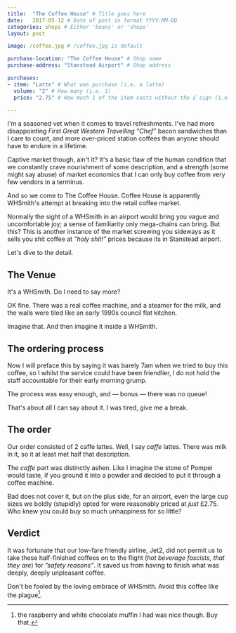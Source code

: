 ```yaml
---
title:  "The Coffee House" # Title goes here
date:   2017-05-12 # Date of post in format YYYY-MM-DD 
categories: shops # Either 'beans' or 'shops'
layout: post

image: /coffee.jpg # /coffee.jpg is default

purchase-location: "The Coffee House" # Shop name
purchase-address: "Stanstead Airport" # Shop address

purchases:
- item: "Latte" # What was purchase (i.e. a latte)  
  volume: "2" # How many (i.e. 1)
  price: "2.75" # How much 1 of the item costs without the £ sign (i.e. 3.50)

---
```


I'm a seasoned vet when it comes to travel refreshments. I've had more disappointing *First Great Western Travelling “Chef”* bacon sandwiches than I care to count, and more over-priced station coffees than anyone should have to endure in a lifetime.

Captive market though, ain't it? It's a basic flaw of the human condition that we constantly crave nourishment of some description, and a strength (some might say abuse) of market economics that I can only buy coffee from very few vendors in a terminus.

And so we come to The Coffee House. Coffee House is apparently WHSmith's attempt at breaking into the retail coffee market. 

Normally the sight of a WHSmith in an airport would bring you vague and uncomfortable joy; a sense of familiarity only mega-chains can bring. But this? This is another instance of the market screwing you sideways as it sells you shit coffee at *”holy shit!”* prices because its in Stanstead airport. 

Let's dive to the detail.

## The Venue

It's a WHSmith. Do I need to say more?

OK fine. There was a real coffee machine, and a steamer for the milk, and the walls were tiled like an early 1990s council flat kitchen. 

Imagine that. And then imagine it inside a WHSmith.

## The ordering process

Now I will preface this by saying it was barely 7am when we tried to buy this coffee, so I whilst the service could have been friendlier, I do not hold the staff accountable for their early morning grump.

The process was easy enough, and — bonus — there was no queue!

That's about all I can say about it. I was tired, give me a break.

## The order

Our order consisted of 2 caffe lattes. Well, I say *caffe* lattes. There was milk in it, so it at least met half that description.

The *caffe* part was distinctly ashen. Like I imagine the stone of Pompei would taste, if you ground it into a powder and decided to put it through a coffee machine. 

Bad does not cover it, but on the plus side, for an airport, even the large cup sizes we boldly (stupidly) opted for were reasonably priced at *just* £2.75. Who knew you could buy so much unhappiness for so little?

## Verdict

It was fortunate that our low-fare friendly airline, Jet2, did not permit us to take these half-finished coffees on to the flight (*hot beverage fascists, that they are*) for *”safety reasons”*. It saved us from having to finish what was deeply, deeply unpleasant coffee.

Don't be fooled by the loving embrace of WHSmith. Avoid this coffee like the plague[^1].

[^1]: the raspberry and white chocolate muffin I had was nice though. Buy that.